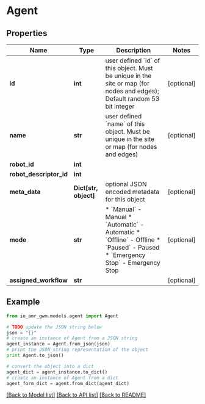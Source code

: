 # Agent


## Properties
Name | Type | Description | Notes
------------ | ------------- | ------------- | -------------
**id** | **int** | user defined &#x60;id&#x60; of this object. Must be unique in the site or map (for nodes and edges); Default random 53 bit integer | [optional] 
**name** | **str** | user defined &#x60;name&#x60; of this object. Must be unique in the site or map (for nodes and edges) | [optional] 
**robot_id** | **int** |  | 
**robot_descriptor_id** | **int** |  | 
**meta_data** | **Dict[str, object]** | optional JSON encoded metadata for this object | [optional] 
**mode** | **str** | * &#x60;Manual&#x60; - Manual * &#x60;Automatic&#x60; - Automatic * &#x60;Offline&#x60; - Offline * &#x60;Paused&#x60; - Paused * &#x60;Emergency Stop&#x60; - Emergency Stop | [optional] 
**assigned_workflow** | **str** |  | [optional] 

## Example

```python
from io_amr_gwm.models.agent import Agent

# TODO update the JSON string below
json = "{}"
# create an instance of Agent from a JSON string
agent_instance = Agent.from_json(json)
# print the JSON string representation of the object
print Agent.to_json()

# convert the object into a dict
agent_dict = agent_instance.to_dict()
# create an instance of Agent from a dict
agent_form_dict = agent.from_dict(agent_dict)
```
[[Back to Model list]](../README.md#documentation-for-models) [[Back to API list]](../README.md#documentation-for-api-endpoints) [[Back to README]](../README.md)


